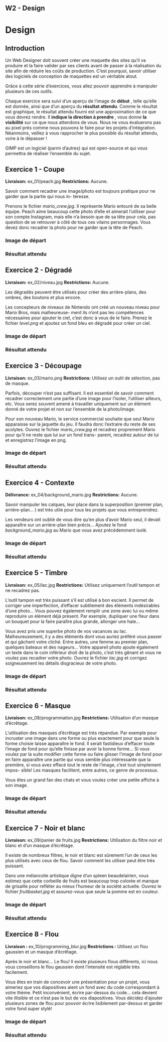 ## W2 - Design

# Design

## Introduction

Un Web Designer doit souvent créer une maquette des sites qu’il va produire et la faire valider par ses clients avant de passer à la réalisation du site afin de réduire les coûts de production. C’est pourquoi, savoir utiliser des logiciels de conception de maquettes est un véritable atout.

Grâce à cette série d’exercices, vous allez pouvoir apprendre à manipuler plusieurs de ces outils.

Chaque exercice sera suivi d’un aperçu de l’image de **début** , telle qu’elle est donnée, ainsi que d’un aperçu du **résultat attendu**. Comme le résultat est graphique, le résultat attendu fourni est une approximation de ce que vous devrez rendre. Il **indique la direction à prendre** , vous donne **la visibilité** sur ce que nous attendons de vous. Nous ne vous évaluerons pas au pixel près comme nous pouvons le faire pour les projets d’intégration. Néanmoins, veillez à vous rapprocher le plus possible du résultat attendu, voire à le dépasser !

GIMP est un logiciel (parmi d’autres) qui est open-source et qui vous permettra de réaliser l’ensemble du sujet.

## Exercice 1 - Coupe

**Livraison:** ex_01/peach.jpg 
**Restrictions:** Aucune.

Savoir comment recadrer une image/photo est toujours pratique pour ne garder que la partie qui nous in- téresse.

Prenons le fichier _mario_crew.jpg_. Il représente Mario entouré de sa belle équipe. Peach aime beaucoup cette photo d’elle et aimerait l’utiliser pour son compte Instagram, mais elle n’a besoin que de sa tête pour cela, pas question de se retrouver à côté de tous ces vilains personnages. Vous devez donc recadrer la photo pour ne garder que la tête de Peach.

### Image de départ

### Résultat attendu

## Exercice 2 - Dégradé

**Livraison:** ex_02/niveau.jpg 
**Restrictions:** Aucune.

Les dégradés peuvent être utilisés pour créer des arrière-plans, des ombres, des boutons et plus encore.

Les concepteurs de niveaux de Nintendo ont créé un nouveau niveau pour Mario Bros, mais malheureuse- ment ils n’ont pas les compétences nécessaires pour ajouter le ciel, c’est donc à vous de le faire. Prenez le fichier _level.png_ et ajoutez un fond bleu en dégradé pour créer un ciel.

### Image de départ

### Résultat attendu

## Exercice 3 - Découpage

**Livraison:** ex_03/mario.png
**Restrictions:** Utilisez un outil de sélection, pas de masque.

Parfois, découper n’est pas suffisant. Il est essentiel de savoir comment recadrer correctement une partie d’une image pour l’isoler, l’utiliser ailleurs, etc. Vous serez souvent amené à travailler uniquement sur un élément donné de votre projet et non sur l’ensemble de la photo/image.

Pour son nouveau Mario, le service commercial souhaite que seul Mario apparaisse sur la jaquette du jeu. Il faudra donc l’extraire du reste de ses acolytes. Ouvrez le fichier _mario_crew.jpg_ et recadrez proprement Mario pour qu’il ne reste que lui sur un fond trans- parent, recadrez autour de lui et enregistrez l’image en png.

### Image de départ

### Résultat attendu

## Exercice 4 - Contexte

**Délivrance:** ex_04/background_mario.jpg 
**Restrictions:** Aucune.

Savoir manipuler les calques, leur place dans la superposition (premier plan, arrière-plan... ) est très utile pour tous les projets que vous entreprendrez.

Les vendeurs ont oublié de vous dire qu’en plus d’avoir Mario seul, il devait apparaître sur un arrière-plan bien précis... Ajoutez le fond _background_mario.jpg_ au Mario que vous avez précédemment isolé.

### Image de départ

### Résultat attendu

## Exercice 5 - Timbre

**Livraison:** ex_05/lac.jpg 
**Restrictions:** Utilisez uniquement l’outil tampon et ne recadrez pas.

L’outil tampon est très puissant s’il est utilisé à bon escient. Il permet de corriger une imperfection, d’effacer subtilement des éléments indésirables d’une photo... Vous pouvez également remplir une zone avec lui ou même reproduire un élément déjà présent. Par exemple, dupliquer une fleur dans un bouquet pour la faire paraître plus grande, allonger une haie...

Vous avez pris une superbe photo de vos vacances au lac. Malheureusement, il y a des éléments dont vous auriez préféré vous passer et qui gâchent votre cliché. Entre autres, une femme au premier plan, quelques bateaux et des nageurs... Votre appareil photo ajoute également un texte dans le coin inférieur droit de la photo, c’est très gênant et vous ne voulez pas recadrer votre photo. Ouvrez le fichier _lac.jpg_ et corrigez soigneusement les détails disgracieux de votre photo.

### Image de départ

### Résultat attendu

## Exercice 6 - Masque

**Livraison:** ex_08/programmation.jpg 
**Restrictions:** Utilisation d’un masque d’écrêtage.

L’utilisation des masques d’écrêtage est très répandue. Par exemple pour incruster une image dans une forme ou plus exactement pour que seule la forme choisie laisse apparaître le fond. Il serait fastidieux d’effacer toute l’image de fond pour qu’elle finisse par avoir la bonne forme... Si vous voulez par la suite modifier cette forme ou faire glisser l’image de fond pour en faire apparaître une partie qui vous semble plus intéressante que la première, si vous avez effacé tout le reste de l’image, c’est tout simplement impos- sible! Les masques facilitent, entre autres, ce genre de processus.

Vous êtes un grand fan des chats et vous voulez créer une petite affiche à son image.

### Image de départ

### Résultat attendu

## Exercice 7 - Noir et blanc

**Livraison:** ex_09/panier de fruits.jpg 
**Restrictions:** Utilisation du filtre noir et blanc et d’un masque d’écrêtage.

Il existe de nombreux filtres, le noir et blanc est sûrement l’un de ceux les plus utilisés avec ceux de flou. Savoir comment les utiliser peut être très puissant.

Dans une mélancolie artistique digne d’un spleen beaudelairien, vous estimez que cette corbeille de fruits est beaucoup trop colorée et manque de grisaille pour refléter au mieux l’humeur de la société actuelle. Ouvrez le fichier _fruitbasket.jpg_ et assurez-vous que seule la pomme est en couleur.

### Image de départ

### Résultat attendu

## Exercice 8 - Flou

**Livraison :** ex_10/programming_blur.jpg 
**Restrictions :** Utilisez un flou gaussien et un masque d’écrêtage.

Après le noir et blanc... Le flou! Il existe plusieurs flous différents, ici nous vous conseillons le flou gaussien dont l’intensité est réglable très facilement.

Vous êtes en train de concevoir une présentation pour un projet, vous aimeriez que vos diapositives aient un fond avec du code correspondant à votre thème. Petit inconvénient, écrire par-dessus du code... cela devient vite illisible et ce n’est pas le but de vos diapositives. Vous décidez d’ajouter plusieurs zones de flou pour pouvoir écrire lisiblement par-dessus et garder votre fond super stylé!

### Image de départ

### Résultat attendu
